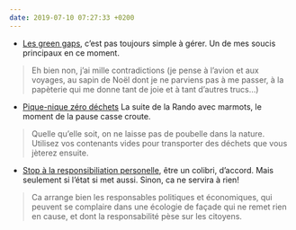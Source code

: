 ```yaml
---
date: 2019-07-10 07:27:33 +0200
---
```



- [Les green gaps](http://www.marjoliemaman.com/2019/07/04/mon-autocensure/), c’est pas toujours simple à gérer. Un de mes soucis principaux en ce moment.

> Eh bien non, j’ai mille contradictions (je pense à l’avion et aux voyages, au sapin de Noël dont je ne parviens pas à me passer, à la papèterie qui me donne tant de joie et à tant d’autres trucs…)

- [Pique-nique zéro déchets](https://www.jedeviensecolo.fr/pique-nique-zero-dechet/) La suite de la Rando avec marmots, le moment de la pause casse croute.

> Quelle qu’elle soit, on ne laisse pas de poubelle dans la nature. Utilisez vos contenants vides pour transporter des déchets que vous jèterez ensuite.

- [Stop à la responsibiliation personelle](https://www.larevolutiondestortues.fr/petits-gestes-surresponsabilisation-individuelle/), être un colibri, d’accord. Mais seulement si l’état si met aussi. Sinon, ca ne servira à rien!

> Ca arrange bien les responsables politiques et économiques, qui peuvent se complaire dans une écologie de façade qui ne remet rien en cause, et dont la responsabilité pèse sur les citoyens.